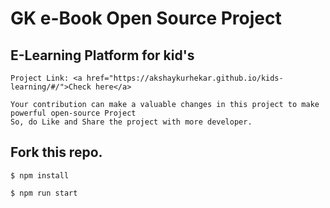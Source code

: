 # GK e-Book Open Source Project

## E-Learning Platform for kid's

    Project Link: <a href="https://akshaykurhekar.github.io/kids-learning/#/">Check here</a>

    Your contribution can make a valuable changes in this project to make powerful open-source Project
    So, do Like and Share the project with more developer.  


## Fork this repo.
 
    $ npm install   
 
    $ npm run start
       
